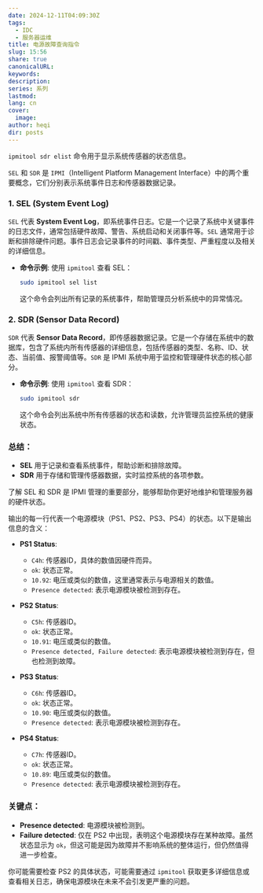```yaml
---
date: 2024-12-11T04:09:30Z
tags:
  - IDC
  - 服务器运维
title: 电源故障查询指令
slug: 15:56
share: true
canonicalURL: 
keywords: 
description: 
series: 系列
lastmod: 
lang: cn
cover:
  image: 
author: heqi
dir: posts
---
```


`ipmitool sdr elist` 命令用于显示系统传感器的状态信息。

`SEL` 和 `SDR` 是 `IPMI`（Intelligent Platform Management Interface）中的两个重要概念，它们分别表示系统事件日志和传感器数据记录。

### 1. **SEL (System Event Log)**
`SEL` 代表 **System Event Log**，即系统事件日志。它是一个记录了系统中关键事件的日志文件，通常包括硬件故障、警告、系统启动和关闭事件等。`SEL` 通常用于诊断和排除硬件问题。事件日志会记录事件的时间戳、事件类型、严重程度以及相关的详细信息。

- **命令示例**: 使用 `ipmitool` 查看 SEL：
  ```bash
  sudo ipmitool sel list
  ```
  这个命令会列出所有记录的系统事件，帮助管理员分析系统中的异常情况。

### 2. **SDR (Sensor Data Record)**
`SDR` 代表 **Sensor Data Record**，即传感器数据记录。它是一个存储在系统中的数据库，包含了系统内所有传感器的详细信息，包括传感器的类型、名称、ID、状态、当前值、报警阈值等。`SDR` 是 IPMI 系统中用于监控和管理硬件状态的核心部分。

- **命令示例**: 使用 `ipmitool` 查看 SDR：
  ```bash
  sudo ipmitool sdr
  ```
  这个命令会列出系统中所有传感器的状态和读数，允许管理员监控系统的健康状态。

### 总结：
- **SEL** 用于记录和查看系统事件，帮助诊断和排除故障。
- **SDR** 用于存储和管理传感器数据，实时监控系统的各项参数。

了解 SEL 和 SDR 是 IPMI 管理的重要部分，能够帮助你更好地维护和管理服务器的硬件状态。


输出的每一行代表一个电源模块（PS1、PS2、PS3、PS4）的状态。以下是输出信息的含义：

- **PS1 Status**: 
  - `C4h`: 传感器ID，具体的数值因硬件而异。
  - `ok`: 状态正常。
  - `10.92`: 电压或类似的数值，这里通常表示与电源相关的数值。
  - `Presence detected`: 表示电源模块被检测到存在。

- **PS2 Status**:
  - `C5h`: 传感器ID。
  - `ok`: 状态正常。
  - `10.91`: 电压或类似的数值。
  - `Presence detected, Failure detected`: 表示电源模块被检测到存在，但也检测到故障。

- **PS3 Status**:
  - `C6h`: 传感器ID。
  - `ok`: 状态正常。
  - `10.90`: 电压或类似的数值。
  - `Presence detected`: 表示电源模块被检测到存在。

- **PS4 Status**:
  - `C7h`: 传感器ID。
  - `ok`: 状态正常。
  - `10.89`: 电压或类似的数值。
  - `Presence detected`: 表示电源模块被检测到存在。

### 关键点：
- **Presence detected**: 电源模块被检测到。
- **Failure detected**: 仅在 PS2 中出现，表明这个电源模块存在某种故障。虽然状态显示为 `ok`，但这可能是因为故障并不影响系统的整体运行，但仍然值得进一步检查。

你可能需要检查 PS2 的具体状态，可能需要通过 `ipmitool` 获取更多详细信息或查看相关日志，确保电源模块在未来不会引发更严重的问题。